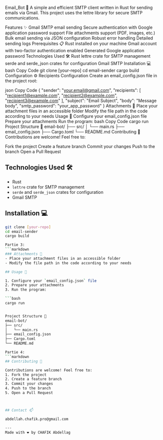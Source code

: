 Email_Bot 📧
A simple and efficient SMTP client written in Rust for sending emails via Gmail. This project uses the lettre library for secure SMTP communications.

Features ✨
Gmail SMTP email sending
Secure authentication with Google application password support
File attachments support (PDF, images, etc.)
Bulk email sending via JSON configuration
Robust error handling
Detailed sending logs
Prerequisites 📋
Rust installed on your machine
Gmail account with two-factor authentication enabled
Generated Google application password
Technologies Used 🛠️
Rust
lettre crate for SMTP management
serde and serde_json crates for configuration
Gmail SMTP
Installation 💻
bash
Copy Code
git clone [your-repo]
cd email-sender
cargo build
Configuration ⚙️
Recipients Configuration
Create an email_config.json file in the project root:

json
Copy Code
{
    "sender": "your.email@gmail.com",
    "recipients": [
        "recipient1@example.com",
        "recipient2@example.com",
        "recipient3@example.com"
    ],
    "subject": "Email Subject",
    "body": "Message body",
    "smtp_password": "your_app_password"
}
Attachments 📎
Place your attachment files in an accessible folder
Modify the file path in the code according to your needs
Usage 🚀
Configure your email_config.json file
Prepare your attachments
Run the program:
bash
Copy Code
cargo run
Project Structure 📁
email-bot/
├── src/
│   └── main.rs
├── email_config.json
├── Cargo.toml
└── README.md
Contributing 🤝
Contributions are welcome! Feel free to:

Fork the project
Create a feature branch
Commit your changes
Push to the branch
Open a Pull Request
## Technologies Used 🛠️

- Rust
- `lettre` crate for SMTP management
- `serde` and `serde_json` crates for configuration
- Gmail SMTP

## Installation 💻

```bash
git clone [your-repo]
cd email-sender
cargo build

Partie 3:
```markdown
### Attachments 📎
- Place your attachment files in an accessible folder
- Modify the file path in the code according to your needs

## Usage 🚀

1. Configure your `email_config.json` file
2. Prepare your attachments
3. Run the program:

```bash
cargo run


Project Structure 📁
email-bot/
├── src/
│   └── main.rs
├── email_config.json
├── Cargo.toml
└── README.md

Partie 4:
```markdown
## Contributing 🤝

Contributions are welcome! Feel free to:
1. Fork the project
2. Create a feature branch
3. Commit your changes
4. Push to the branch
5. Open a Pull Request



## Contact 📫

abdellah.chafik.pro@gmail.com

---
Made with ❤️ by CHAFIK Abdellag
